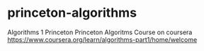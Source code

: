 # princeton-algorithms
Algorithms 1 Princeton 
Princeton Algoritms Course on coursera https://www.coursera.org/learn/algorithms-part1/home/welcome
